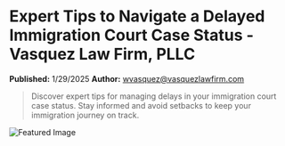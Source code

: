 # Expert Tips to Navigate a Delayed Immigration Court Case Status - Vasquez Law Firm, PLLC

**Published:** 1/29/2025
**Author:** wvasquez@vasquezlawfirm.com

> Discover expert tips for managing delays in your immigration court case status. Stay informed and avoid setbacks to keep your immigration journey on track.

![Featured Image](https://www.vasquezlawnc.com/wp-content/uploads/2025/01/Expert-Tips-to-Navigate-a-Delayed-Immigration-Court-Case-Status.jpg)

